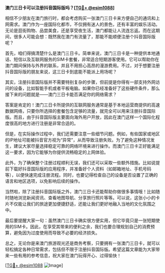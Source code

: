 **澳门三日卡可以注册抖音国际版吗？[[TG💪+ @esim1088](https://t.me/s/esim1088)]**

相信不少朋友在澳门旅行时，都会考虑购买一张澳门三日卡来方便自己的通讯和上网需求。澳门作为一座国际化都市，不仅拥有迷人的景色，还有丰富的娱乐活动。无论是逛街购物、品尝美食，还是享受夜生活，澳门都能让人流连忘返。而在这期间，很多人可能会想：既然我在澳门有流量了，那能不能顺便注册个抖音国际版呢？

首先，咱们得搞清楚什么是澳门三日卡。简单来说，澳门三日卡是一种提供本地通话、短信以及互联网服务的SIM卡套餐，非常适合短期游客使用。它可以帮助你在澳门期间保持与外界的联系，并且不用担心高昂的漫游费用。不过，对于想要注册抖音国际版的朋友来说，这三日卡到底能不能派上用场呢？

其实，注册抖音国际版并不需要特别复杂的步骤，但前提是你得有一部支持外网访问的设备，比如智能手机或者平板电脑。如果你已经准备好了这些硬件条件，那么接下来的问题就是——澳门三日卡能否满足你的网络需求？

答案是肯定的！澳门三日卡所提供的互联网服务通常是基于本地运营商提供的高速数据网络，只要你所选择的套餐包含足够的流量，就完全可以用来注册抖音国际版。而且，由于抖音国际版主要面向海外用户开放，因此在澳门这样一个国际化程度很高的地方进行注册是非常合适的。

但是，在实际操作过程中，我们还需要注意一些细节问题。例如，有些国家或地区的IP地址可能被抖音官方视为“异常”，从而导致注册失败。为了避免这种情况发生，建议大家尽量选择稳定可靠的网络环境来进行操作。而澳门三日卡正好能满足这一要求，因为它能够为你提供流畅稳定的上网体验。

此外，为了确保整个注册过程顺利无误，我们还可以采取一些额外措施。比如说提前下载好抖音国际版的应用程序，并准备好个人资料（如邮箱地址、手机号码等），以便快速完成注册流程。同时，也要记得检查自己的设备是否设置了正确的语言和地区选项，以免影响后续的操作。

当然啦，除了注册抖音国际版之外，澳门三日卡还能帮助你做很多事情哦！比如随时随地浏览新闻资讯、查看地图导航、分享旅行照片等等。可以说，这张小小的卡片不仅能让我们的旅途更加便捷舒适，还能让我们更好地融入当地的文化氛围之中。

最后要提醒大家一句：虽然澳门三日卡确实很方便实用，但它毕竟只是一张短期使用的SIM卡。因此，在享受其带来的便利之余，我们也要合理规划自己的消费预算，避免因为过度使用而导致不必要的经济损失。

总之，无论你是来澳门旅游观光还是商务考察，只要拥有一张澳门三日卡，就可以轻松搞定各种日常需求，包括但不限于注册抖音国际版。希望这篇文章能为大家带来一些有用的参考信息，祝大家在澳门玩得开心、过得愉快！

[[TG💪+ @esim1088](https://t.me/s/esim1088) ![Image](https://i.postimg.cc/4NQfJmqS/Snipaste-2025-05-13-00-14-12.png)]